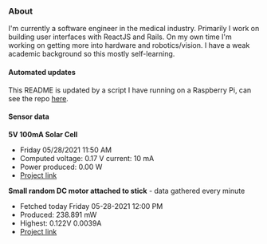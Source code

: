 ### About
I'm currently a software engineer in the medical industry. Primarily I work on building user interfaces with ReactJS and Rails. On my own time I'm working on getting more into hardware and robotics/vision. I have a weak academic background so this mostly self-learning.

#### Automated updates
This README is updated by a script I have running on a Raspberry Pi, can see the repo [here](https://github.com/jdc-cunningham/raspi-git-repo-updater).

#### Sensor data
**5V 100mA Solar Cell**
- Friday 05/28/2021 11:50 AM
- Computed voltage: 0.17 V current: 10 mA
- Power produced: 0.00 W
- [Project link](https://github.com/jdc-cunningham/raspisolarplotter)

**Small random DC motor attached to stick** - data gathered every minute
- Fetched today Friday 05-28-2021 12:00 PM
- Produced: 238.891 mW
- Highest: 0.122V 0.0039A
- [Project link](https://github.com/jdc-cunningham/turbine-raspi)